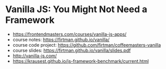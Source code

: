 # Vanilla JS: You Might Not Need a Framework

* <https://frontendmasters.com/courses/vanilla-js-apps/>
* course notes: <https://firtman.github.io/vanilla/>
* course code project: <https://github.com/firtman/coffeemasters-vanilla>
* course slides: <https://firtman.github.io/vanilla/slides.pdf>
* <http://vanilla-js.com/>
* <https://krausest.github.io/js-framework-benchmark/current.html>